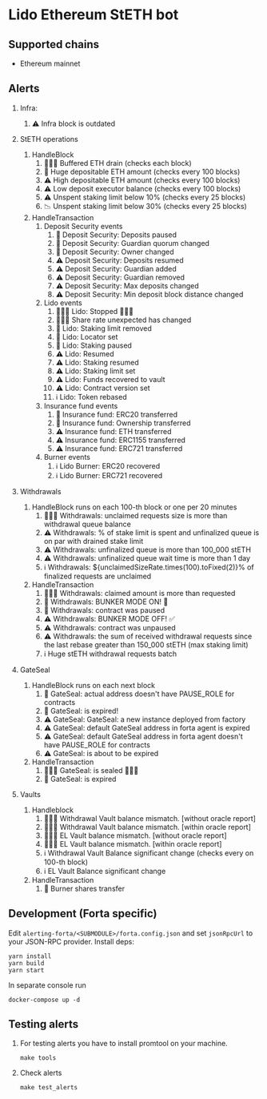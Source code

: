 # Lido Ethereum StETH bot

## Supported chains

- Ethereum mainnet

## Alerts

1. Infra:

   1. ⚠️ Infra block is outdated

2. StETH operations
   1. HandleBlock
      1. 🚨🚨🚨 Buffered ETH drain (checks each block)
      2. 🚨 Huge depositable ETH amount (checks every 100 blocks)
      3. ⚠️ High depositable ETH amount (checks every 100 blocks)
      4. ⚠️ Low deposit executor balance (checks every 100 blocks)
      5. ⚠️ Unspent staking limit below 10% (checks every 25 blocks)
      6. 📉 Unspent staking limit below 30% (checks every 25 blocks)
   2. HandleTransaction
      1. Deposit Security events
         1. 🚨 Deposit Security: Deposits paused
         2. 🚨 Deposit Security: Guardian quorum changed
         3. 🚨 Deposit Security: Owner changed
         4. ⚠️ Deposit Security: Deposits resumed
         5. ⚠️ Deposit Security: Guardian added
         6. ⚠️ Deposit Security: Guardian removed
         7. ⚠️ Deposit Security: Max deposits changed
         8. ⚠️ Deposit Security: Min deposit block distance changed
      2. Lido events
         1. 🚨🚨🚨 Lido: Stopped 🚨🚨🚨
         2. 🚨🚨🚨 Share rate unexpected has changed
         3. 🚨 Lido: Staking limit removed
         4. 🚨 Lido: Locator set
         5. 🚨 Lido: Staking paused
         6. ⚠️ Lido: Resumed
         7. ⚠️ Lido: Staking resumed
         8. ⚠️ Lido: Staking limit set
         9. ⚠️ Lido: Funds recovered to vault
         10. ⚠️ Lido: Contract version set
         11. ℹ️ Lido: Token rebased
      3. Insurance fund events
         1. 🚨 Insurance fund: ERC20 transferred
         2. 🚨 Insurance fund: Ownership transferred
         3. ⚠️ Insurance fund: ETH transferred
         4. ⚠️ Insurance fund: ERC1155 transferred
         5. ⚠️ Insurance fund: ERC721 transferred
      4. Burner events
         1. ℹ️ Lido Burner: ERC20 recovered
         2. ℹ️ Lido Burner: ERC721 recovered
3. Withdrawals
   1. HandleBlock runs on each 100-th block or one per 20 minutes
      1. 🚨🚨🚨 Withdrawals: unclaimed requests size is more than withdrawal queue balance
      2. ⚠️ Withdrawals: <limitRate>% of stake limit is spent and unfinalized queue is on par with drained stake
         limit
      3. ⚠️ Withdrawals: unfinalized queue is more than 100_000 stETH
      4. ⚠️ Withdrawals: unfinalized queue wait time is <hours> more than 1 day
      5. ℹ️ Withdrawals: ${unclaimedSizeRate.times(100).toFixed(2)}% of finalized requests are unclaimed
   2. HandleTransaction
      1. 🚨🚨🚨 Withdrawals: claimed amount is more than requested
      2. 🚨 Withdrawals: BUNKER MODE ON! 🚨
      3. 🚨 Withdrawals: contract was paused
      4. ⚠️ Withdrawals: BUNKER MODE OFF! ✅
      5. ⚠️ Withdrawals: contract was unpaused
      6. ⚠️ Withdrawals: the sum of received withdrawal requests since the last rebase greater than 150_000 stETH (max
         staking limit)
      7. ℹ️ Huge stETH withdrawal requests batch
4. GateSeal
   1. HandleBlock runs on each next block
      1. 🚨 GateSeal: actual address doesn't have PAUSE_ROLE for contracts
      2. 🚨 GateSeal: is expired!
      3. ⚠️ GateSeal: GateSeal: a new instance deployed from factory
      4. ⚠️ GateSeal: default GateSeal address in forta agent is expired
      5. ⚠️️ GateSeal: default GateSeal address in forta agent doesn't have PAUSE_ROLE for contracts
      6. ⚠️ GateSeal: is about to be expired
   2. HandleTransaction
      1. 🚨🚨🚨 GateSeal: is sealed 🚨🚨🚨
      2. 🚨 GateSeal: is expired
5. Vaults
   1. Handleblock
      1. 🚨🚨🚨 Withdrawal Vault balance mismatch. [without oracle report]
      2. 🚨🚨🚨 Withdrawal Vault balance mismatch. [within oracle report]
      3. 🚨🚨🚨 EL Vault balance mismatch. [without oracle report]
      4. 🚨🚨🚨 EL Vault balance mismatch. [within oracle report]
      5. ℹ️ Withdrawal Vault Balance significant change (checks every on 100-th block)
      6. ℹ️ EL Vault Balance significant change
   2. HandleTransaction
      1. 🚨 Burner shares transfer

## Development (Forta specific)

Edit `alerting-forta/<SUBMODULE>/forta.config.json` and set `jsonRpcUrl` to your JSON-RPC provider. Install deps:

```
yarn install
yarn build
yarn start
```

In separate console run

```
docker-compose up -d
```

## Testing alerts

1. For testing alerts you have to install promtool on your machine.
   ```
   make tools
   ```
2. Check alerts
   ```
   make test_alerts
   ```
